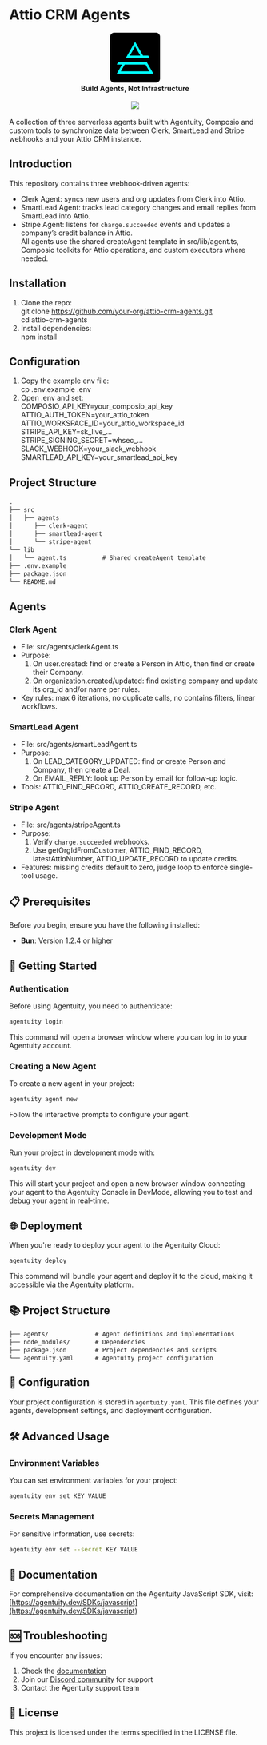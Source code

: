 # Attio CRM Agents

<div align="center">
    <img src="https://raw.githubusercontent.com/agentuity/cli/refs/heads/main/.github/Agentuity.png" alt="Agentuity" width="100"/> <br/>
    <strong>Build Agents, Not Infrastructure</strong> <br/>
    <br/>
        <a target="_blank" href="https://app.agentuity.com/deploy" alt="Agentuity">
            <img src="https://app.agentuity.com/img/deploy.svg" /> 
        </a>
    <br />
</div>

A collection of three serverless agents built with Agentuity, Composio and custom tools to synchronize data between Clerk, SmartLead and Stripe webhooks and your Attio CRM instance.

## Introduction
This repository contains three webhook‑driven agents:
- Clerk Agent: syncs new users and org updates from Clerk into Attio.  
- SmartLead Agent: tracks lead category changes and email replies from SmartLead into Attio.  
- Stripe Agent: listens for `charge.succeeded` events and updates a company’s credit balance in Attio.  
All agents use the shared createAgent template in src/lib/agent.ts, Composio toolkits for Attio operations, and custom executors where needed.

## Installation
1. Clone the repo:  
    git clone https://github.com/your-org/attio-crm-agents.git  
    cd attio-crm-agents  
2. Install dependencies:  
    npm install  

## Configuration
1. Copy the example env file:  
    cp .env.example .env  
2. Open .env and set:  
    COMPOSIO_API_KEY=your_composio_api_key  
    ATTIO_AUTH_TOKEN=your_attio_token  
    ATTIO_WORKSPACE_ID=your_attio_workspace_id  
    STRIPE_API_KEY=sk_live_…  
    STRIPE_SIGNING_SECRET=whsec_…  
    SLACK_WEBHOOK=your_slack_webhook
    SMARTLEAD_API_KEY=your_smartlead_api_key

## Project Structure
    .
    ├── src
    │   ├── agents
    │      ├── clerk-agent
    │      ├── smartlead-agent
    │      └── stripe-agent
    └── lib
    │   └── agent.ts          # Shared createAgent template
    ├── .env.example
    ├── package.json
    └── README.md

## Agents

### Clerk Agent
- File: src/agents/clerkAgent.ts  
- Purpose:  
    1. On user.created: find or create a Person in Attio, then find or create their Company.  
    2. On organization.created/updated: find existing company and update its org_id and/or name per rules.  
- Key rules: max 6 iterations, no duplicate calls, no contains filters, linear workflows.

### SmartLead Agent
- File: src/agents/smartLeadAgent.ts  
- Purpose:  
    1. On LEAD_CATEGORY_UPDATED: find or create Person and Company, then create a Deal.  
    2. On EMAIL_REPLY: look up Person by email for follow-up logic.  
- Tools: ATTIO_FIND_RECORD, ATTIO_CREATE_RECORD, etc.

### Stripe Agent
- File: src/agents/stripeAgent.ts  
- Purpose:  
    1. Verify `charge.succeeded` webhooks.  
    2. Use getOrgIdFromCustomer, ATTIO_FIND_RECORD, latestAttioNumber, ATTIO_UPDATE_RECORD to update credits.  
- Features: missing credits default to zero, judge loop to enforce single-tool usage.

## 📋 Prerequisites

Before you begin, ensure you have the following installed:

- **Bun**: Version 1.2.4 or higher

## 🚀 Getting Started

### Authentication

Before using Agentuity, you need to authenticate:

```bash
agentuity login
```

This command will open a browser window where you can log in to your Agentuity account.

### Creating a New Agent

To create a new agent in your project:

```bash
agentuity agent new
```

Follow the interactive prompts to configure your agent.

### Development Mode

Run your project in development mode with:

```bash
agentuity dev
```

This will start your project and open a new browser window connecting your agent to the Agentuity Console in DevMode, allowing you to test and debug your agent in real-time.

## 🌐 Deployment

When you're ready to deploy your agent to the Agentuity Cloud:

```bash
agentuity deploy
```

This command will bundle your agent and deploy it to the cloud, making it accessible via the Agentuity platform.

## 📚 Project Structure

```
├── agents/             # Agent definitions and implementations
├── node_modules/       # Dependencies
├── package.json        # Project dependencies and scripts
└── agentuity.yaml      # Agentuity project configuration
```

## 🔧 Configuration

Your project configuration is stored in `agentuity.yaml`. This file defines your agents, development settings, and deployment configuration.

## 🛠️ Advanced Usage

### Environment Variables

You can set environment variables for your project:

```bash
agentuity env set KEY VALUE
```

### Secrets Management

For sensitive information, use secrets:

```bash
agentuity env set --secret KEY VALUE
```

## 📖 Documentation

For comprehensive documentation on the Agentuity JavaScript SDK, visit:
[https://agentuity.dev/SDKs/javascript](https://agentuity.dev/SDKs/javascript)

## 🆘 Troubleshooting

If you encounter any issues:

1. Check the [documentation](https://agentuity.dev/SDKs/javascript)
2. Join our [Discord community](https://discord.gg/agentuity) for support
3. Contact the Agentuity support team

## 📝 License

This project is licensed under the terms specified in the LICENSE file.
